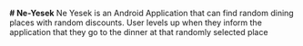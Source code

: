 **# Ne-Yesek**
Ne Yesek is an Android Application that can find random dining places with random discounts. User levels up when they inform the application that they go to the dinner at that randomly selected place
